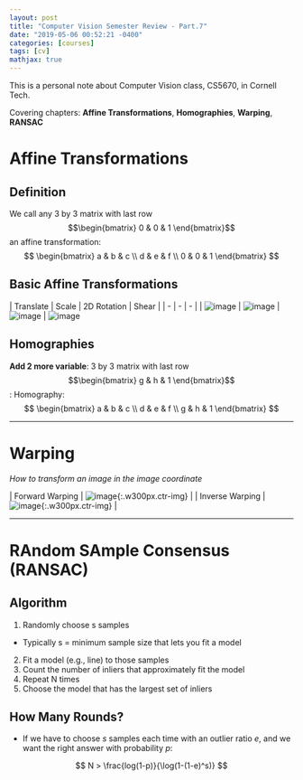 ```yaml
---
layout: post
title: "Computer Vision Semester Review - Part.7"
date: "2019-05-06 00:52:21 -0400"
categories: [courses]
tags: [cv]
mathjax: true
---
```


This is a personal note about Computer Vision class, CS5670, in Cornell Tech.

Covering chapters: **Affine Transformations**, **Homographies**, **Warping**, **RANSAC**

<!--more-->

# Affine Transformations

## Definition 

We call any 3 by 3 matrix with last row $$\begin{bmatrix} 0 & 0 & 1 \end{bmatrix}$$ an affine transformation:  $$ \begin{bmatrix} a & b & c \\ d & e & f \\ 0 & 0 & 1 \end{bmatrix} $$

## Basic Affine Transformations

| Translate | Scale | 2D Rotation | Shear |
| - | - | - |
| ![image](https://user-images.githubusercontent.com/13166286/57207283-7760f380-6f9a-11e9-9853-90c320e24aaf.png) | ![image](https://user-images.githubusercontent.com/13166286/57207288-7af47a80-6f9a-11e9-8b32-a64093f20e4a.png) | ![image](https://user-images.githubusercontent.com/13166286/57207292-7def6b00-6f9a-11e9-83b0-6ddb5d409d23.png) | ![image](https://user-images.githubusercontent.com/13166286/57207297-8182f200-6f9a-11e9-84bb-6c5d13f4cc27.png)


## Homographies

**Add 2 more variable**: 3 by 3 matrix with last row $$\begin{bmatrix} g & h & 1 \end{bmatrix}$$: Homography:  $$ \begin{bmatrix} a & b & c \\ d & e & f \\ g & h & 1 \end{bmatrix} $$


---

# Warping

*How to transform an image in the image coordinate*

| Forward Warping | ![image](https://user-images.githubusercontent.com/13166286/57207421-9c099b00-6f9b-11e9-8ddf-b8f3f2f0d994.png){:.w300px.ctr-img} |
| Inverse Warping | ![image](https://user-images.githubusercontent.com/13166286/57207431-b3e11f00-6f9b-11e9-9c47-5132e6e35dca.png){:.w300px.ctr-img} |


---

# RAndom SAmple Consensus (RANSAC)

## Algorithm
1. Randomly choose s samples
  * Typically s = minimum sample size that lets you fit a model
2. Fit a model (e.g., line) to those samples
3. Count the number of inliers that approximately fit the model
4. Repeat N times
5. Choose the model that has the largest set of inliers

## How Many Rounds?

* If we have to choose $s$ samples each time with an outlier ratio $e$, and we want the right answer with probability $p$:

$$ N > \frac{log(1-p)}{\log(1-(1-e)^s)} $$

